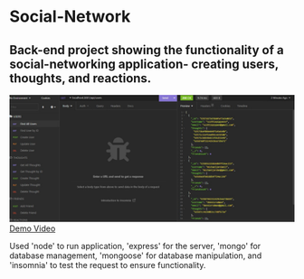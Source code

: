 # Social-Network

## Back-end project showing the functionality of a social-networking application- creating users, thoughts, and reactions.  

![Sreenshot](./screenshot.jpg)
[Demo Video](https://watch.screencastify.com/v/PT0WejH8xutvNYXmqRdK)

Used 'node' to run application, 'express' for the server, 'mongo' for database management, 'mongoose' for database manipulation, and 'insomnia' to test the request to ensure functionality. 

